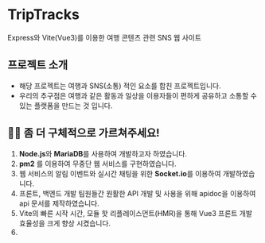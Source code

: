# TripTracks
Express와 Vite(Vue3)를 이용한 여행 콘텐츠 관련 SNS 웹 사이트

## 프로젝트 소개
- 해당 프로젝트는 여행과 SNS(소통) 적인 요소를 합친 프로젝트입니다.
- 우리의 추구점은 여행과 같은 활동과 일상을 이용자들이 편하게 공유하고 소통할 수 있는 플랫폼을 만드는 것 입니다. 

## 🙋‍♀️ 좀 더 구체적으로 가르쳐주세요!   
1. **Node.js**와 **MariaDB**를 사용하여 개발하고자 하였습니다.
2. **pm2** 를 이용하여 무중단 웹 서비스를 구현하였습니다.
3. 웹 서비스의 알림 이벤트와 실시간 채팅을 위한 **Socket.io**를 이용하여 개발하였습니다.
4. 프론트, 백엔드 개발 팀원들간 원활한 API 개발 및 사용을 위해 apidoc을 이용하여 api 문서를 제작하였습니다.
5. Vite의 빠른 시작 시간, 모듈 핫 리플레이스먼트(HMR)을 통해 Vue3 프론트 개발 효율성을 크게 향상 시켰습니다.
6. 
